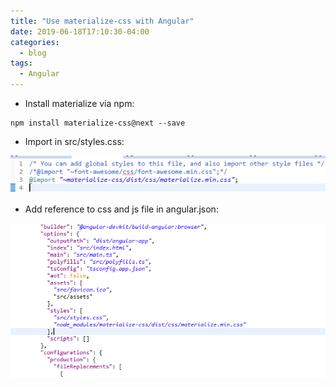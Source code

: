 ```yaml
---
title: "Use materialize-css with Angular"
date: 2019-06-18T17:10:30-04:00
categories:
  - blog
tags:
  - Angular
---
```


* Install materialize via npm:

```
npm install materialize-css@next --save
```

* Import in src/styles.css:

![use materialize-css with Angular](/assets/images/materialize1.png)

* Add reference to css and js file in angular.json:

![use materialize-css with Angular](/assets/images/materialize2.png)